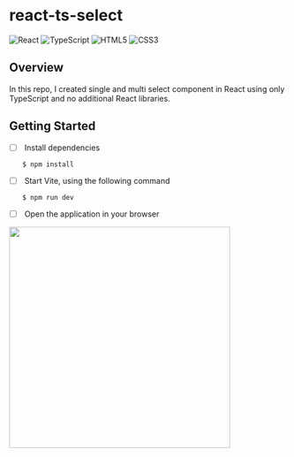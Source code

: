 # react-ts-select

![React](https://img.shields.io/badge/React-20232A?style=for-the-badge&logo=react&logoColor=61DAFB)
![TypeScript](https://img.shields.io/badge/TypeScript-007ACC?style=for-the-badge&logo=typescript&logoColor=white)
![HTML5](https://img.shields.io/badge/HTML5-E34F26?style=for-the-badge&logo=html5&logoColor=white)
![CSS3](https://img.shields.io/badge/CSS3-1572B6?style=for-the-badge&logo=css3&logoColor=white)

## Overview

In this repo, I created single and multi select component in React using only TypeScript and no additional React libraries.

## Getting Started

<ul class="task-list">
  <li class="task-list-item">
    <p><input type="checkbox" class="md-task"> Install dependencies</p>
    <pre><code class="bash hljs" tabindex="0">$ npm install</code></pre>
  </li>
  <li class="task-list-item">
    <p><input type="checkbox" class="md-task"> Start Vite, using the following command</p>
    <pre><code class="bash hljs" tabindex="0">$ npm run dev</code></pre>
  </li>
  <li class="task-list-item">
    <p><input type="checkbox" class="md-task"> Open the application in your browser</p>
  </li>
</ul>

<img src="https://user-images.githubusercontent.com/64609529/197328615-45f56d13-8d2c-4647-bcf4-36e20db538f7.gif" width="400">
